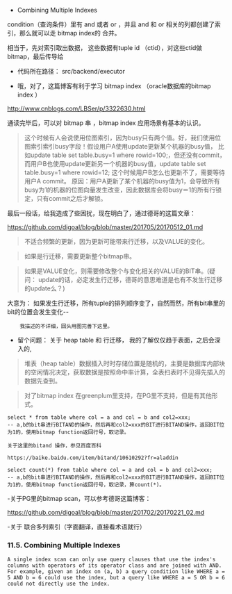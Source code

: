 - Combining Multiple Indexes

condition（查询条件）里有 and 或者 or ，并且 and 和 or 相关的列都创建了索引，那么就可以走 bitmap index的 合并。

相当于，先对索引取出数据， 这些数据有tuple id （ctid），对这些ctid做 bitmap，最后传导给

- 代码所在路径：
src/backend/executor

- 哦，对了，这篇博客有利于学习 bitmap index （oracle数据库的bitmap index ）

http://www.cnblogs.com/LBSer/p/3322630.html

通读完毕后，可以对 bitmap 串 ，bitmap index 应用场景有基本的认识。

>这个时候有人会说使用位图索引，因为busy只有两个值。好，我们使用位图索引索引busy字段！假设用户A使用update更新某个机器的busy值，
>比如update table set table.busy=1 where rowid=100;，但还没有commit，而用户B也使用update更新另一个机器的busy值，update table set table.busy=1 where rowid=12; 这个时候用户B怎么也更新不了，需要等待用户A commit。
>原因：用户A更新了某个机器的busy值为1，会导致所有busy为1的机器的位图向量发生改变，因此数据库会将busy＝1的所有行锁定，只有commit之后才解锁。

最后一段话，给我造成了些困扰，现在明白了，通过德哥的这篇文章：

https://github.com/digoal/blog/blob/master/201705/20170512_01.md

>不适合频繁的更新，因为更新可能带来行迁移，以及VALUE的变化。

>如果是行迁移，需要更新整个bitmap串。

>如果是VALUE变化，则需要修改整个与变化相关的VALUE的BIT串。(疑问： update的话，必定发生行迁移，德哥的意思难道是也有不发生行迁移的update么？)

大意为： 如果发生行迁移，所有tuple的排列顺序变了，自然而然，所有bit串里的bit的位置会发生变化--

        我描述的不详细，回头用图完善下这里。
        
- 留个问题： 关于 heap table 和 行迁移， 我的了解仅仅趋于表面，之后会深入的,

>堆表（heap table）数据插入时时存储位置是随机的，主要是数据库内部块的空闲情况决定，获取数据是按照命中率计算，全表扫表时不见得先插入的数据先查到。

>对了bitmap index 在greenplum里支持，在PG里不支持，但是有其他形式。

```
select * from table where col = a and col = b and col2=xxx;        
-- a,b的bit串进行BITAND的操作，然后再和col2=xxx的BIT进行BITAND操作，返回BIT位为1的，使用bitmap function返回行号，取记录。    

关于这里的bitand 操作，参见百度百科

https://baike.baidu.com/item/bitand/10610292?fr=aladdin
      
select count(*) from table where col = a and col = b and col2=xxx;        
-- a,b的bit串进行BITAND的操作，然后再和col2=xxx的BIT进行BITAND操作，返回BIT位为1的，使用bitmap function返回行号，取记录，算count(*)。
```

-关于PG里的bitmap scan，可以参考德哥这篇博客：

https://github.com/digoal/blog/blob/master/201702/20170221_02.md

-关于 联合多列索引（字面翻译，直接看术语就行）

### 11.5. Combining Multiple Indexes


```
A single index scan can only use query clauses that use the index's columns with operators of its operator class and are joined with AND. For example, given an index on (a, b) a query condition like WHERE a = 5 AND b = 6 could use the index, but a query like WHERE a = 5 OR b = 6 could not directly use the index.

```









  
  


